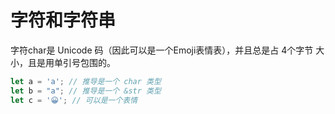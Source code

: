 # 字符和字符串

字符char是 Unicode 码（因此可以是一个Emoji表情表），并且总是占 4个字节 大小，且是用单引号包围的。

```rust
let a = 'a'; // 推导是一个 char 类型
let b = "a"; // 推导是一个 &str 类型
let c = '😀'; // 可以是一个表情
```

